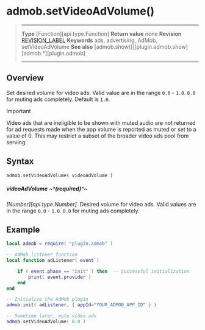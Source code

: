 # admob.setVideoAdVolume()

> --------------------- ------------------------------------------------------------------------------------------
> __Type__              [Function][api.type.Function]
> __Return value__      none
> __Revision__          [REVISION_LABEL](REVISION_URL)
> __Keywords__          ads, advertising, AdMob, setVideoAdVolume
> __See also__          [admob.show()][plugin.admob.show]
>						[admob.*][plugin.admob]
> --------------------- ------------------------------------------------------------------------------------------


## Overview

Set desired volume for video ads. Valid value are in the range `0.0` - `1.0`. `0.0` for muting ads completely. Default is `1.0`.

<div class="guide-notebox-imp">
<div class="notebox-title-imp">Important</div>

Video ads that are ineligible to be shown with muted audio are not returned for ad requests made when the app volume is reported as muted or set to a value of 0. This may restrict a subset of the broader video ads pool from serving.

</div>


## Syntax

    admob.setVideoAdVolume( videoAdVolume )

##### videoAdVolume ~^(required)^~
_[Number][api.type.Number]._ Desired volume for video ads. Valid values are in the range `0.0` - `1.0`. `0.0` for muting ads completely.


## Example

``````lua
local admob = require( "plugin.admob" )

-- AdMob listener function
local function adListener( event )

    if ( event.phase == "init" ) then  -- Successful initialization
        print( event.provider )
    end
end

-- Initialize the AdMob plugin
admob.init( adListener, { appId="YOUR_ADMOB_APP_ID" } )

-- Sometime later, mute video ads
admob.setVideoAdVolume( 0.0 )
``````
